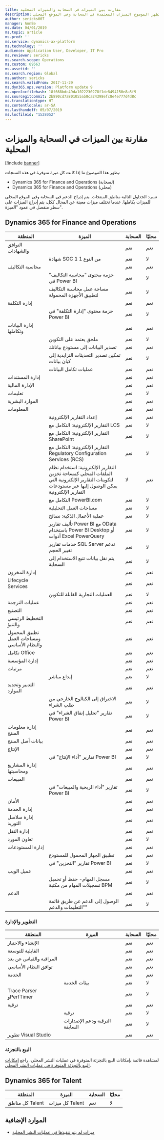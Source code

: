```yaml
---
title: مقارنة بين الميزات في السحابة والميزات المحلية
description: يُظهر الموضوع الميزات المعتمدة في السحابة وفي الموقع المحلي.
author: sericks007
manager: AnnBe
ms.date: 04/01/2019
ms.topic: article
ms.prod: ''
ms.service: dynamics-ax-platform
ms.technology: ''
audience: Application User, Developer, IT Pro
ms.reviewer: sericks
ms.search.scope: Operations
ms.custom: 89563
ms.assetid: ''
ms.search.region: Global
ms.author: sericks
ms.search.validFrom: 2017-11-29
ms.dyn365.ops.version: Platform update 9
ms.openlocfilehash: 18f668bdc49da1022230278f1de8494150e8a5f9
ms.sourcegitcommit: 2b890cd7a801055ab0ca24398efc8e4e777d4d8c
ms.translationtype: HT
ms.contentlocale: ar-SA
ms.lasthandoff: 05/07/2019
ms.locfileid: "1528052"
---
```

# <a name="comparison-of-cloud-and-on-premises-features"></a>مقارنة بين الميزات في السحابة والميزات المحلية

[!include [banner](../includes/banner.md)]

يظهر هذا الموضوع ما إذا كانت كل ميزة متوفرة في هذه المنتجات:

+ Dynamics 365 for Finance and Operations (لسحابة)
+ Dynamics 365 for Finance and Operations (محلي)

تسرد الجداول التالية مناطق المنتجات. يتم إدراج الدعم في السحابة وفي الموقع المحلي للميزات بكاملها. عندما تختلف ميزات معينة عن المجال ككل، يتم إدراج الميزات على سطر منفصل في عمود "الميزة".

## <a name="dynamics-365-for-finance-and-operations"></a>Dynamics 365 for Finance and Operations

| المنطقة | الميزة | السحابة | محليًا |
|---|---|---|---|
| التوافق والشهادات | | نعم | نعم |
| | شهادة SOC 1 من النوع 1 | نعم | لا |
| محاسبة التكاليف | | ‏‏نعم | ‏‏نعم |
| | حزمة محتوى "محاسبة التكاليف‬" في Power BI | ‏‏نعم | لا |
| | مساحة عمل محاسبة التكاليف لتطبيق الأجهزة المحمولة | ‏‏نعم | لا |
| إدارة التكلفة | | ‏‏نعم | ‏‏نعم |
| | حزمة محتوى "إدارة التكلفة‬" في Power BI | ‏‏نعم | لا |
| إدارة البيانات وتكاملها | | ‏‏نعم | ‏‏نعم |
| | ملحق يعتمد على التكوين | نعم | لا |
| | تصدير البيانات إلى مستودع بياناتك | نعم | نعم |
| | تمكين تصدير التحديثات التزايدية إلى كيان بيانات | ‏‏نعم | لا |
| | عمليات تكامل البيانات | ‏‏نعم | ‏‏نعم |
| إدارة المستندات | | ‏‏نعم| ‏‏نعم |
| الإدارة المالية | | ‏‏نعم | ‏‏نعم |
| تعليمات | | نعم | لا |
| الموارد البشرية | | ‏‏نعم | ‏‏نعم |
| المعلومات | | ‏‏نعم | ‏‏نعم |
| | إعداد التقارير الإلكترونية | ‏‏نعم | ‏‏نعم |
| | التقارير الإلكترونية: التكامل مع LCS | ‏‏نعم | لا |
| | التقارير الإلكترونية: التكامل مع SharePoint | ‏‏نعم | لا |
| | التقارير الإلكترونية: التكامل مع Regulatory Configuration Services (RCS) | ‏‏نعم | لا |
| | التقارير الإلكترونية: استخدام نظام الملفات المحلي كمساحة تخزين لتكوينات التقارير الإلكترونية التي يمكن الوصول إليها عبر مستودعات التقارير الإلكترونية | لا | ‏‏نعم |
| | التكامل مع PowerBI.com | ‏‏نعم | لا |
| | مساحات العمل التحليلية | نعم | لا |
| | عملية الأعمال الذكية: نصائح | ‏‏نعم | لا |
| | تأليف تقارير Power BI مع OData باستخدام Power BI Desktop أو أدوات Excel PowerQuery | ‏‏نعم | لا |
| | خدمات تقارير SQL Server‬ تدعم تغيير الحجم | نعم | لا |
| | يتم نقل بيانات تتبع الاستخدام إلى السحابة | نعم | لا |
| إدارة المخزون | | نعم | نعم |
| Lifecycle Services | | نعم | نعم |
| | العمليات التجارية القابلة للتكوين | نعم | لا |
| عمليات الترجمة | | نعم | نعم |
| التصنيع | | نعم | نعم |
| التخطيط الرئيسي والتنبؤ | | نعم | نعم |
| تطبيق المحمول ومساحات العمل والنظام الأساسي | | نعم | نعم |
| تكامل Office | | نعم | نعم |
| إدارة المؤسسة | | نعم | نعم |
| مرتبات | | نعم | نعم |
| | إيداع مباشر | نعم | لا |
| التدبير وتحديد الموارد | | نعم | نعم |
| | الاختراق إلى الكتالوج الخارجي من طلب الشراء | ‏‏نعم | لا |
| | تقارير "تحليل إنفاق الشراء"‬ في Power BI | ‏‏نعم | لا |
| إدارة معلومات المنتج | | ‏‏نعم | ‏‏نعم |
| بيانات أصل المنتج | | ‏‏نعم | ‏‏نعم |
| الإنتاج | | ‏‏نعم | ‏‏نعم |
| | تقارير "أداء الإنتاج" في Power BI | ‏‏نعم | لا |
| إدارة المشاريع ومحاسبتها | | ‏‏نعم | ‏‏نعم |
| ال‏‏مبيعات | | ‏‏نعم | ‏‏نعم |
| | تقارير "أداء الربحية والمبيعات" في Power BI | ‏‏نعم | لا |
| الأمان | | ‏‏نعم | ‏‏نعم |
| إدارة الخدمة | | ‏‏نعم | ‏‏نعم |
| إدارة سلاسل التوريد | | نعم | نعم |
| إدارة النقل | | ‏‏نعم | ‏‏نعم |
| تعاون المورد | | ‏‏نعم | لا |
| إدارة المستودعات | | ‏‏نعم | ‏‏نعم |
| | تطبيق الجهاز المحمول للمستودع | ‏‏نعم | ‏‏نعم |
| | تقارير "التخزين" في Power BI | ‏‏نعم | لا |
| عميل الويب | | ‏‏نعم | ‏‏نعم |
| | مسجل المهام- حفظ أو تحميل تسجيلات المهام من مكتبة BPM | نعم | لا |
| الدعم | | نعم | نعم |
| | الوصول إلى الدعم عن طريق قائمة "التعليمات والدعم" | نعم | لا |

### <a name="development-and-administration"></a>التطوير والإدارة

| المنطقة | الميزة | السحابة | محليًا |
|---|---|---|---|
| الإنشاء والاختبار | | نعم | نعم |
| القابلية للتوسعة | | نعم | نعم |
| المراقبة والقياس عن بعد | | نعم | نعم |
| توافق النظام الأساسي | | نعم | نعم |
| الخدمة | | نعم | نعم |
| | بيئات الخدمة | نعم | لا |
| Trace Parser وPerfTimer | | نعم | لا |
| ترقية | | نعم | نعم |
| | ترقية | ‏‏نعم | لا |
| | الترقية ودعم الإصدارات السابقة | ‏‏نعم | لا |
| تطوير Visual Studio | | ‏‏نعم | ‏‏نعم |

### <a name="retail"></a>‏‫البيع بالتجزئة‬ 
لمشاهدة قائمة بإمكانات البيع بالتجزئة المتوفرة في عمليات النشر المحلي‬، راجع [إمكانات البيع بالتجزئة المتوفرة في عمليات النشر المحلي‬](../../retail/retail-onprem.md).

## <a name="dynamics-365-for-talent"></a>Dynamics 365 for Talent

| المنطقة | الميزة | السحابة | محليًا |
|---|---|---|---|
| كل مناطق Talent | كل ميزات Talent | ‏‏نعم | لا |

## <a name="additional-resources"></a>الموارد الإضافية

- [ميزات لم يتم تنفيذها في عمليات النشر المحلية](features-not-implemented-on-prem.md)
